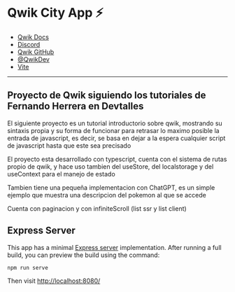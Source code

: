 # Qwik City App ⚡️

- [Qwik Docs](https://qwik.builder.io/)
- [Discord](https://qwik.builder.io/chat)
- [Qwik GitHub](https://github.com/BuilderIO/qwik)
- [@QwikDev](https://twitter.com/QwikDev)
- [Vite](https://vitejs.dev/)

---

## Proyecto de Qwik siguiendo los tutoriales de Fernando Herrera en Devtalles

El siguiente proyecto es un tutorial introductorio sobre qwik, mostrando su sintaxis propia y su forma de funcionar para retrasar lo maximo posible la entrada de javascript, es decir, se basa en dejar a la espera cualquier script de javascript hasta que este sea precisado

El proyecto esta desarrollado con typescript, cuenta con el sistema de rutas propio de qwik, y hace uso tambien del useStore, del localstorage y del useContext para el manejo de estado

Tambien tiene una pequeña implementacion con ChatGPT, es un simple ejemplo que muestra una descripcion del pokemon al que se accede

Cuenta con paginacion y con infiniteScroll (list ssr y list client)

## Express Server

This app has a minimal [Express server](https://expressjs.com/) implementation. After running a full build, you can preview the build using the command:

```
npm run serve
```

Then visit [http://localhost:8080/](http://localhost:8080/)
